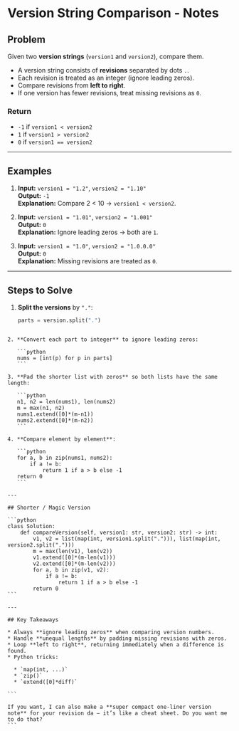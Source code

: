 
# Version String Comparison - Notes

## Problem
Given two **version strings** (`version1` and `version2`), compare them.  
- A version string consists of **revisions** separated by dots `.`.  
- Each revision is treated as an integer (ignore leading zeros).  
- Compare revisions from **left to right**.  
- If one version has fewer revisions, treat missing revisions as `0`.

### Return
- `-1` if `version1 < version2`  
- `1` if `version1 > version2`  
- `0` if `version1 == version2`  

---

## Examples

1. **Input:** `version1 = "1.2"`, `version2 = "1.10"`  
   **Output:** `-1`  
   **Explanation:** Compare 2 < 10 → `version1 < version2`.

2. **Input:** `version1 = "1.01"`, `version2 = "1.001"`  
   **Output:** `0`  
   **Explanation:** Ignore leading zeros → both are `1`.

3. **Input:** `version1 = "1.0"`, `version2 = "1.0.0.0"`  
   **Output:** `0`  
   **Explanation:** Missing revisions are treated as `0`.

---

## Steps to Solve

1. **Split the versions** by `"."`:  
   ```python
   parts = version.split(".")
````

2. **Convert each part to integer** to ignore leading zeros:

   ```python
   nums = [int(p) for p in parts]
   ```

3. **Pad the shorter list with zeros** so both lists have the same length:

   ```python
   n1, n2 = len(nums1), len(nums2)
   m = max(n1, n2)
   nums1.extend([0]*(m-n1))
   nums2.extend([0]*(m-n2))
   ```

4. **Compare element by element**:

   ```python
   for a, b in zip(nums1, nums2):
       if a != b:
           return 1 if a > b else -1
   return 0
   ```

---

## Shorter / Magic Version

```python
class Solution:
    def compareVersion(self, version1: str, version2: str) -> int:
        v1, v2 = list(map(int, version1.split("."))), list(map(int, version2.split(".")))
        m = max(len(v1), len(v2))
        v1.extend([0]*(m-len(v1)))
        v2.extend([0]*(m-len(v2)))
        for a, b in zip(v1, v2):
            if a != b:
                return 1 if a > b else -1
        return 0
```

---

## Key Takeaways

* Always **ignore leading zeros** when comparing version numbers.
* Handle **unequal lengths** by padding missing revisions with zeros.
* Loop **left to right**, returning immediately when a difference is found.
* Python tricks:

  * `map(int, ...)`
  * `zip()`
  * `extend([0]*diff)`

```

If you want, I can also make a **super compact one-liner version note** for your revision da — it’s like a cheat sheet. Do you want me to do that?
```
